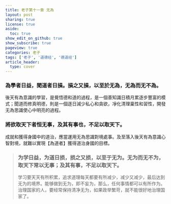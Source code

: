 ```yaml
---
title: 老子第十一章 无為
layout: post
sharing: true
license: true
aside:
  toc: true
show_edit_on_github: true
show_subscribe: true
pageview: true
categories: 老子
tags: ['老子', '道德经', '德道经']
article_header:
  type: cover
---
```


### 為學者日益，聞道者日損。損之又損，以至於无為，无為而无不為。

後天有為意識的學習，是覺悟德和道的過程，是一個善知識日積月累逐步豐富的模式；聞道而修真明德，則是一個逐日減少私心和貪欲，凈化清理稟性和習性，開發无為思識使心中明亮的過程。

### 將欲取天下者恒无事，及其有事也，不足以取天下。

成就和獲得身國中的道治，應當運用无為思識對境處事。及至落入後天有為意識心智對境，就難以實現【為道者】獲得道治身國的目標。

> ### 为学日益，为道日损，损之又损，以至于无为。无为而无不为，取天下常以无事；及其有事，不足以取天下。
>
> 学习要天天有所积累，追求道理每天都要有所减少，减少又减少，最后达到无为的境界。能够做到无为，即不妄为，那么，任何事情都可以有所作为。治理国家的人，要经常保持清净无为，如果政举繁苛，就不能很好地治理国家了。
